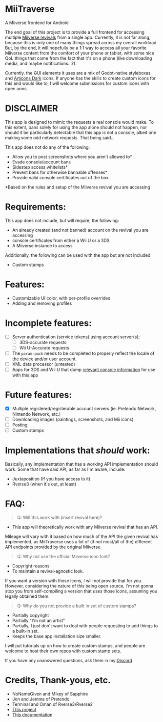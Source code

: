 # MiiTraverse
A Miiverse frontend for Android

The end goal of this project is to provide a full frontend for accessing multiple [Miiverse revivals](https://github.com/c08oprkiua/miiverse-android/blob/main/README.md#implementations-that-should-work) from a single app. Currently, it is not far along, because this is only one of many things spread across my overall workload. But, by the end, it will hopefully be a 1:1 way to access all your favorite Miiverse content from the comfort of your phone or tablet, with some nice QoL things that come from the fact that it's on a phone (like downloading media, and maybe notifications...?).

Currently, the GUI elements it uses are a mix of Godot-native styleboxes and [Articons Dark](https://github.com/Donnnno/Arcticons) icons. If anyone has the skills to create custom icons for this and would like to, I will welcome submissions for custom icons with open arms. 

# DISCLAIMER

This app is designed to mimic the requests a real console would make. To this extent, bans solely for using the app alone should not happen, nor should it be particularly detectable that this app is not a console, albeit one making some odd network requests. That being said...

This app does not do any of the following:
* Allow you to post screenshots where you aren't allowed to*
* Evade console/account bans
* Sidestep access whitelists*
* Prevent bans for otherwise bannable offenses*
* Provide valid console certificates out of the box

*Based on the rules and setup of the Miiverse revival you are accessing

# Requirements:
This app does not include, but will require, the following:
* An already created (and not banned) account on the revival you are accessing
* console certificates from either a Wii U or a 3DS
* A Miiverse instance to access

Additionally, the following can be used with the app but are not included
* Custom stamps

# Features:
* Customizable UI color, with per-profile overrides
* Adding and removing profiles

# Incomplete features: 
- [ ] Server authentication (service tokens) using account server(s);
  - [ ]  3DS-accurate requests
  - [ ]  Wii U-Accurate requests
- [ ] The `param-pack` needs to be completed to properly reflect the locale of the device and/or user account.
- [ ] XML data processor (untested)
- [ ] Apps for 3DS and Wii U that dump [relevant console information](https://github.com/kinnay/NintendoClients/wiki/Account-Server) for use with this app

# Future features:
- [x] Multiple registered/registerable account servers (ie. Pretendo Network, Nintendo Network, etc.)
- [ ] Downloading images (paintings, screenshots, and Mii icons)
- [ ] Posting
- [ ] Custom stamps

# Implementations that *should* work:
Basically, any implementation that has a working API implementation should work. Some that have said API, as far as I'm aware, include: 
* Juxtaposition (If you have access to it)
* Rverse3 (when it's out, at least)

# FAQ: 
> Q: Will this work with (insert revival here)?

- This app will theoretically work with any Miiverse revival that has an API.

Mileage will vary with it based on how much of the API the given revival has implemented, as MiiTraverse uses a lot of (if not most/all of the) different API endpoints provided by the original Miiverse. 

> Q: Why not use the official Miiverse icon font?

- Copyright reasons
- To maintain a revival-agnostic look.

If you want a version with those icons, I will not provide that for you. However, considering the nature of this being open source, I'm not gonna stop you from self-compiling a version that uses those icons, assuming you legally obtained them.

> Q: Why do you not provide a built in set of custom stamps? 

- Partially copyright
- Partially "I'm not an artist"
- Partially, I just don't want to deal with people requesting to add things to a built-in set.
- Keeps the base app installation size smaller.

I will put tutorials up on how to create custom stamps, and people are welcome to host their own repos with custom stamp sets.

If you have any unanswered questions, ask them in my [Discord](https://discord.com/invite/Mu6YUEmerN)

# Credits, Thank-yous, etc.
- NoNameGiven and Mikey of Sapphire
- Jon and Jemma of Pretendo
- Terminal and Oman of Rverse3/Rverse2
- [This project](https://github.com/MatthewL246/Miiverse-PC)
- [This documentation](https://github.com/kinnay/NintendoClients/wiki)

